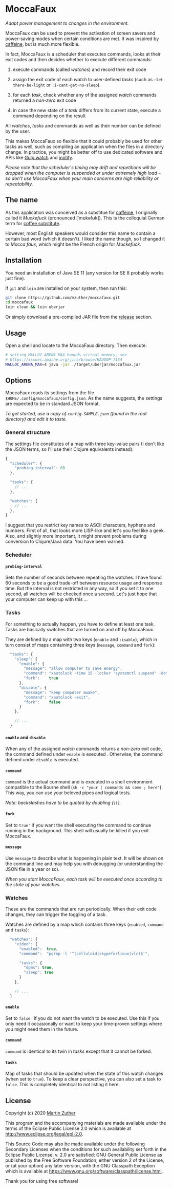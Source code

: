 # MoccaFaux

*Adapt power management to changes in the environment.*

MoccaFaux can be used to prevent the activation of screen savers and
power-saving modes when certain conditions are met.  It was inspired
by [caffeine], but is much more flexible.

In fact, MoccaFaux is a scheduler that executes commands, looks at
their exit codes and then decides whether to execute different
commands:

1. execute commands (called *watches*) and record their exit code

1. assign the exit code of each *watch* to user-defined *tasks* (such
   as `:let-there-be-light` or `:i-cant-get-no-sleep`).

1. for each *task*, check whether any of the assigned *watch* commands
   returned a *non-zero* exit code

1. in case the new state of a *task* differs from its current state,
   execute a command depending on the result

All *watches*, *tasks* and commands as well as their number can be
defined by the user.

This makes MoccaFaux so flexible that it could probably be used for
other tasks as well, such as compiling an application when the files
in a directory change.  In practice, you might be better off to use
dedicated software and APIs like [Gulp.watch] and [inotify].

*Please note that the scheduler's timing may drift and repetitions
will be dropped when the computer is suspended or under extremely high
load – so don't use MoccaFaux when your main concerns are high
reliability or repeatability.*

## The name

As this application was conceived as a substitue for [caffeine], I
originally called it *Muckefuck* (pronounced [ˈmʊkəfʊk]).  This is the
colloquial German term for [coffee substitute].

However, most English speakers would consider this name to contain a
certain bad word (which it doesn't).  I liked the name though, so I
changed it to *Mocca faux*, which might be the French origin for
*Muckefuck*.

## Installation

You need an installation of Java SE 11 (any version for SE 8 probably
works just fine).

If `git` and `lein` are installed on your system, then run this:

```bash
git clone https://github.com/mzuther/moccafaux.git
cd moccafaux
lein clean && lein uberjar
```

Or simply download a pre-compiled JAR file from the [release] section.

## Usage

Open a shell and locate to the MoccaFaux directory.  Then execute:

```bash
# setting MALLOC_ARENA_MAX bounds virtual memory, see
# https://issues.apache.org/jira/browse/HADOOP-7154
MALLOC_ARENA_MAX=4 java -jar ./target/uberjar/moccafaux.jar
```

## Options

MoccaFaux reads its settings from the file
`$HOME/.config/moccafaux/config.json`.  As the name suggests, the
settings are expected to be in standard JSON format.

*To get started, use a copy of `config-SAMPLE.json` (found in the root
directory) and edit it to taste.*

### General structure

The settings file constitutes of a map with three key-value pairs (I
don't like the JSON terms, so I'll use their Clojure equivalents
instead):

```javascript
{
  "scheduler": {
    "probing-interval": 60
  },

  "tasks": {
    // ...
  },

  "watches": {
    // ...
  },
}
```

I suggest that you restrict key names to ASCII characters, hyphens and
numbers.  First of all, that looks more LISP-like and let's you feel
like a geek.  Also, and slightly more important, it might prevent
problems during conversion to Clojure/Java data.  You have been
warned.

### Scheduler

#### `probing-interval`

Sets the number of seconds between repeating the watches.  I have
found 60 seconds to be a good trade-off between resource usage and
response time.  But the interval is not restricted in any way, so if
you set it to one second, all watches will be checked once a second.
Let's just hope that your computer can keep up with this ...

### Tasks

For something to actually happen, you have to define at least one
task.  Tasks are basically switches that are turned on and off by
MoccaFaux.

They are defined by a map with two keys (`enable` and `:isable`),
which in turn consist of maps containing three keys (`message`,
`command` and `fork`):

```javascript
  "tasks": {
    "sleep": {
      "enable": {
        "message": "allow computer to save energy",
        "command": "xautolock -time 15 -locker 'systemctl suspend' -detectsleep",
        "fork":    true
      },
      "disable": {
        "message": "keep computer awake",
        "command": "xautolock -exit",
        "fork":    false
      }
    },

    // ...
  }
```

#### `enable` and `disable`

When any of the assigned *watch* commands returns a *non-zero* exit
code, the command defined under `enable` is executed .  Otherwise, the
command defined under `disable` is executed.

#### `command`

`command` is the actual command and is executed in a shell environment
compatible to the Bourne shell (`sh -c "your | commands && come ;
here"`).  This way, you can use your beloved pipes and logical tests.

*Note: backslashes have to be quoted by doubling (`\\`).*

#### `fork`

Set to `true'` if you want the shell executing the command to continue
running in the background.  This shell will usually be killed if you
exit MoccaFaux.

#### `message`

Use `message` to describe what is happening in plain text.  It will be
shown on the command line and may help you with debugging (or
understanding the JSON file in a year or so).

*When you start MoccaFaux, each task will be executed once according
to the state of your watches.*

### Watches

These are the commands that are run periodically.  When their exit
code changes, they can trigger the toggling of a task.

Watches are defined by a map which contains three keys (`enabled`,
`command` and `tasks`):

```javascript
  "watches": {
    "video": {
      "enabled":  true,
      "command":  "pgrep -l '^(celluloid|skypeforlinux|vlc)$'",

      "tasks": {
        "dpms": true,
        "sleep": true
      }
    },

    // ...
  }
```

#### `enable`

Set to `false ` if you do not want the watch to be executed.  Use this
if you only need it occasionally or want to keep your time-proven
settings where you might need them in the future.

#### `command`

`command` is identical to its twin in *tasks* except that it cannot be
forked.

#### `tasks`

Map of tasks that should be updated when the state of this watch
changes (when set to `true`).  To keep a clear perspective, you can
also set a task to `false`.  This is completely identical to not
listing it here.

## License

Copyright (c) 2020 [Martin Zuther]

This program and the accompanying materials are made available under
the terms of the Eclipse Public License 2.0 which is available at
http://www.eclipse.org/legal/epl-2.0.

This Source Code may also be made available under the following
Secondary Licenses when the conditions for such availability set forth
in the Eclipse Public License, v. 2.0 are satisfied: GNU General
Public License as published by the Free Software Foundation, either
version 2 of the License, or (at your option) any later version, with
the GNU Classpath Exception which is available at
https://www.gnu.org/software/classpath/license.html.

Thank you for using free software!


[caffeine]:           https://launchpad.net/caffeine
[coffee substitute]:  https://en.wikipedia.org/wiki/Coffee_substitute
[inotify]:            https://en.wikipedia.org/wiki/Inotify
[Gulp.watch]:         https://gulpjs.com/docs/en/getting-started/watching-files

[Martin Zuther]:  http://www.mzuther.de/
[release]:        https://github.com/mzuther/moccafaux/releases

